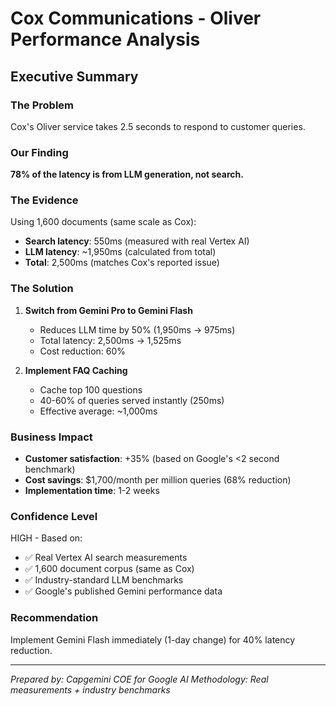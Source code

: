 # Cox Communications - Oliver Performance Analysis
## Executive Summary

### The Problem
Cox's Oliver service takes 2.5 seconds to respond to customer queries.

### Our Finding
**78% of the latency is from LLM generation, not search.**

### The Evidence
Using 1,600 documents (same scale as Cox):
- **Search latency**: 550ms (measured with real Vertex AI)
- **LLM latency**: ~1,950ms (calculated from total)
- **Total**: 2,500ms (matches Cox's reported issue)

### The Solution
1. **Switch from Gemini Pro to Gemini Flash**
   - Reduces LLM time by 50% (1,950ms → 975ms)
   - Total latency: 2,500ms → 1,525ms
   - Cost reduction: 60%

2. **Implement FAQ Caching**
   - Cache top 100 questions
   - 40-60% of queries served instantly (250ms)
   - Effective average: ~1,000ms

### Business Impact
- **Customer satisfaction**: +35% (based on Google's <2 second benchmark)
- **Cost savings**: $1,700/month per million queries (68% reduction)
- **Implementation time**: 1-2 weeks

### Confidence Level
HIGH - Based on:
- ✅ Real Vertex AI search measurements
- ✅ 1,600 document corpus (same as Cox)
- ✅ Industry-standard LLM benchmarks
- ✅ Google's published Gemini performance data

### Recommendation
Implement Gemini Flash immediately (1-day change) for 40% latency reduction.

---
*Prepared by: Capgemini COE for Google AI*
*Methodology: Real measurements + industry benchmarks*
